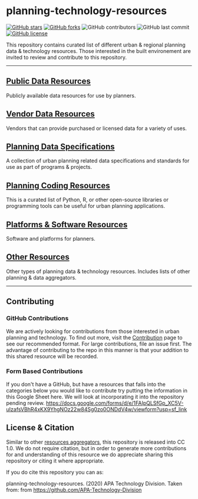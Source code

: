 # planning-technology-resources
[![GitHub stars](https://img.shields.io/github/stars/APA-Technology-Division/planning-technology-resources)](https://github.com/APA-Technology-Division/planning-technology-resources/stargazers)
[![GitHub forks](https://img.shields.io/github/forks/APA-Technology-Division/planning-technology-resources)](https://github.com/APA-Technology-Division/planning-technology-resources)
![GitHub contributors](https://img.shields.io/github/contributors/APA-Technology-Division/planning-technology-resources)
![GitHub last commit](https://img.shields.io/github/last-commit/APA-Technology-Division/planning-technology-resources)
[![GitHub license](https://img.shields.io/github/license/APA-Technology-Division/planning-technology-resources)](https://github.com/APA-Technology-Division/planning-technology-resources/blob/main/LICENSE)

This repository contains curated list of different urban & regional planning data &amp; technology resources. Those interested in the built environement are invited to review and contribute to this repository.

---

## [Public Data Resources](./resource_pages/PublicDataResources.md)
Publicly available data resources for use by planners. 

## [Vendor Data Resources](./resource_pages/VendorDataResources.md)
Vendors that can provide purchased or licensed data for a variety of uses. 

## [Planning Data Specifications](./resource_pages/PlanningDataSpecifications.md)
A collection of urban planning related data specifications and standards for use as part of programs & projects. 

## [Planning Coding Resources](./resource_pages/PlanningCodingResources.md)
This is a curated list of Python, R, or other open-source libraries or programming tools can be useful for urban planning applications. 

## [Platforms & Software Resources](./resource_pages/PlatformsSoftwareResources.md)
Software and platforms for planners. 

## [Other Resources](./resource_pages/OtherResources.md)
Other types of planning data & technology resources. Includes lists of other planning & data aggregators. 

---
## Contributing

### GitHub Contributions
We are actively looking for contributions from those interested in urban planning and technology. To find out more, visit the [Contribution](./CONTRIBUTING.md) page to see our recommended format. For large contributions, file an issue first. The advantage of contributing to the repo in this manner is that your addition to this shared resource will be recorded. 

### Form Based Contributions
If you don't have a GitHub, but have a resources that falls into the categories below you would like to contribute try putting the information in this Google Sheet here. We will look at incorporating it into the repository pending review. 
https://docs.google.com/forms/d/e/1FAIpQLSfGp_XC5V-uIzafsVBhR4xKX9YhgNOz22w84Sg0zo0ONDdV4w/viewform?usp=sf_link

## License & Citation
Similar to other [resources aggregators](./resource_pages/OtherResources.md), this repository is released into CC 1.0. We do not require citation, but in order to generate more contributions for and understanding of this resource we do appreciate sharing this repository or citing it where appropriate. 


If you do cite this repository you can as: 

planning-technology-resources. (2020) APA Technology Division. Taken from: from https://github.com/APA-Technology-Division
